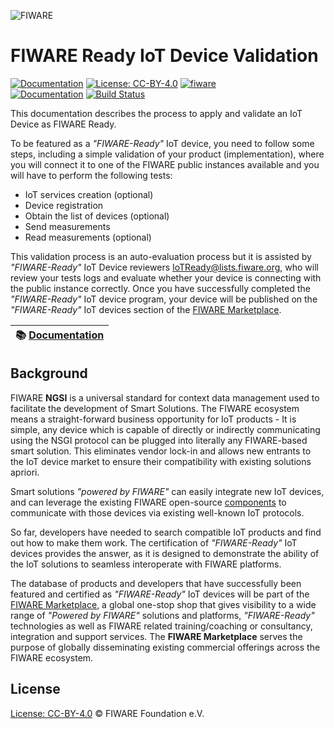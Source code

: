 ![FIWARE](https://fiware.github.io/specifications/img/fiware.png)

# FIWARE Ready IoT Device Validation

[![Documentation](https://nexus.lab.fiware.org/repository/raw/public/badges/chapters/documentation.svg)](https://fiware-marketplace.readthedocs.io)
[![License: CC-BY-4.0](https://img.shields.io/github/license/FIWARE-Ops/docs.FIWARE-ready-IoT-Devices-Validation.svg)](https://creativecommons.org/licenses/by/4.0/)
[![fiware](https://nexus.lab.fiware.org/repository/raw/public/badges/stackoverflow/fiware.svg)](https://stackoverflow.com/questions/tagged/fiware)
<br/>
[![Documentation](https://img.shields.io/readthedocs/fiware-marketplace.svg)](https://fiware-marketplace.readthedocs.io)
[![Build Status](https://img.shields.io/travis/FIWARE-Ops/Marketplace.svg)](https://travis-ci.org/FIWARE-Ops/Marketplace)

This documentation describes the process to apply and validate an IoT Device as FIWARE Ready.

To be featured as a _"FIWARE-Ready"_ IoT device, you need to follow some steps, including a simple validation of your
product (implementation), where you will connect it to one of the FIWARE public instances available and you will have to
perform the following tests:

-   IoT services creation (optional)
-   Device registration
-   Obtain the list of devices (optional)
-   Send measurements
-   Read measurements (optional)

This validation process is an auto-evaluation process but it is assisted by _"FIWARE-Ready"_ IoT Device reviewers
[IoTReady@lists.fiware.org](mailto:IoTReady@lists.fiware.org), who will review your tests logs and evaluate whether your
device is connecting with the public instance correctly. Once you have successfully completed the _"FIWARE-Ready"_ IoT
device program, your device will be published on the _"FIWARE-Ready"_ IoT devices section of the
[FIWARE Marketplace](https://marketplace.fiware.org/pages/devices).

| :books: [Documentation](https://fiware-marketplace.readthedocs.io) |
| ------------------------------------------------------------------ |


## Background

FIWARE **NGSI** is a universal standard for context data management used to facilitate the development of Smart
Solutions. The FIWARE ecosystem means a straight-forward business opportunity for IoT products - It is simple, any
device which is capable of directly or indirectly communicating using the NSGI protocol can be plugged into literally
any FIWARE-based smart solution. This eliminates vendor lock-in and allows new entrants to the IoT device market to
ensure their compatibility with existing solutions apriori.

Smart solutions _"powered by FIWARE"_ can easily integrate new IoT devices, and can leverage the existing FIWARE
open-source [components](https://github.com/fiware/catalogue) to communicate with those devices via existing well-known
IoT protocols.

So far, developers have needed to search compatible IoT products and find out how to make them work. The certification
of _"FIWARE-Ready"_ IoT devices provides the answer, as it is designed to demonstrate the ability of the IoT solutions
to seamless interoperate with FIWARE platforms.

The database of products and developers that have successfully been featured and certified as _"FIWARE-Ready"_ IoT
devices will be part of the [FIWARE Marketplace](https://marketplace.fiware.org/pages/devices), a global one-stop shop
that gives visibility to a wide range of _"Powered by FIWARE"_ solutions and platforms, _"FIWARE-Ready"_ technologies as
well as FIWARE related training/coaching or consultancy, integration and support services. The **FIWARE Marketplace**
serves the purpose of globally disseminating existing commercial offerings across the FIWARE ecosystem.

## License

[License: CC-BY-4.0](LICENSE) © FIWARE Foundation e.V.
